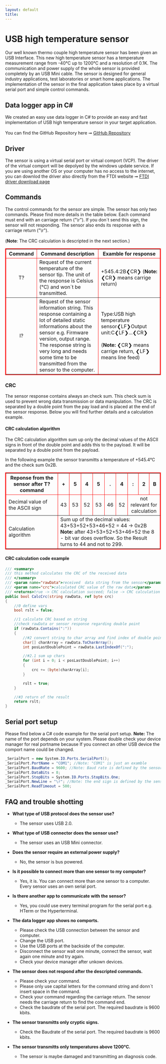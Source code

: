 ```yaml
---
layout: default
title:
---
```


# USB high temperature sensor

Our well known thermo couple high temperature sensor has been given an USB Interface. This new high temperature sensor has a temperature measurement range from -40°C up to 1200°C and a resolution of 0.1K. The communication and power supply of the whole sensor is provided completely by an USB Mini cable. The sensor is designed for general industry applications, test laboratories or smart home applications. The implementation of the sensor in the final application takes place by a virtual serial port and simple control commands.

## Data logger app in C#

We created an easy use data logger in C# to provide an easy and fast implementation of USB high temperature sensor in your target application.
<br><br>You can find the GitHub Repository here ➞ [GitHub Repository](https://github.com/BorisBloxsberg73/USB-high-temperature-sensor/tree/main)

## Driver

The sensor is using a virtual serial port or virtual comport (VCP). The driver of the virtual comport will be depolyed by the windows update service. If you are using another OS or your computer has no access to the internet, you can downlod the driver also directly from the FTDI website ➞ [FTDI driver download page](https://ftdichip.com/drivers/vcp-drivers/)

## Commands

The control commands for the sensor are simple. The sensor has only two commands. Please find more details in the table below. Each command must end with an carriage return ("\r"). If you don´t send this sign, the sensor will not responding. The sensor also ends its response with a carriage return ("\r"). <br><br> (**Note**: The CRC calculation is descripted in the next section.)

<table border="2" bordercolor="#ff0000">
    <thead>
        <tr>
            <th width="20%">Command</th>
            <th width="40%">Command description</th>
            <th width="40%">Examble for response</th>     
        </tr>
    </thead>
    <tbody>
        <tr>
            <td align="center" valign="center">T?</td>
            <td align="left">Request of the current temperature of the sensor tip. The unit of the response is Celsius (°C) and won´t be transmitted.</td>
            <td align="left" valign="center">+545.4:2B&#10094;CR&#10095; (<b>Note:</b> &#10094;CR&#10095; means carrige return)</td>
        </tr>
        <tr>
            <td align="center" valign="center">I?</td>
            <td align="left">Request of the sensor information string. This response containing a lot of detailed static informations about the sensor e.g. Firmware version, output range. The response string is very long and needs some time to be transmitted from the sensor to the computer.</td>
            <td align="left" valign="center">Type:USB high temperature sensor&#10094;LF&#10095;Output unit:C&#10094;LF&#10095;...&#10094;CR&#10095;<br><br>(<b>Note:</b> &#10094;CR&#10095; means carrige return, &#10094;LF&#10095; means line feed) </td>
        </tr>
    </tbody>
</table>

### CRC 
The sensor response contains always an check sum. This check sum is used to prevent wrong data transmission or data manipulation. The CRC is separated by a double point from the pay load and is placed at the end of the sensor response. Below you will find further details and a calculation example.

#### CRC calculation algorithm
The CRC calculation algorithm sum up only the decimal values of the ASCII signs in front of the double point and adds this to the payload. It will be separated by a double point from the payload. 

In the following example the sensor transmitts a temperature of +545.4°C and the check sum 0x2B.
<table border="2" bordercolor="#ff0000">
    <thead>
        <tr>
            <th>Reponse from the sensor after T? command</th>
            <th width="7%">+</th>
            <th width="7%">5</th>
            <th width="7%">4</th>
            <th width="7%">5</th>
            <th width="7%">.</th>
            <th width="7%">4</th>
            <th width="7%">:</th>
            <th width="7%">2</th>
            <th width="7%">B</th>
        </tr>
    </thead>
    <tbody>
        <tr>
            <td>Decimal value of the ASCII sign</td>
            <td align="center">43</td>
            <td align="center">53</td>
            <td align="center">52</td>
            <td align="center">53</td>
            <td align="center">46</td>
            <td align="center">52</td>
            <td colspan=3 align="center"> not relevant for calculation</td>
        </tr>
        <tr>
            <td>Calculation algorithm</td>
            <td colspan=9>Sum up of the decimal values: 43+53+52+53+46+52 = 44 -> 0x2B
           <br> <b>Note:</b> after 43+53+52+53+46+52 the 8 - bit var does overflow. So the Result turns to 44 and not to 299.</td>
        </tr>
    </tbody>
</table>

#### CRC calculation code example
```csharp
/// <summary>
/// this method calculates the CRC of the received data
/// </summary>
/// <param name="rawData">received  data string from the sensor</param>
/// <param name="crc">calculated CRC value of the raw data</param>
/// <returns>true -> CRC calculation succeed; false -> CRC calculation failed</returns>
public bool CalcCrc(string rawData, ref byte crc)
{
    //0 define vars
    bool rslt = false;

    //1 calculate CRC based on string
    //check rawData or sensor response regarding double point
    if (rawData.Contains(":"))
    {
        //#2 convert string to char array and find index of double point
        char[] charArray = rawData.ToCharArray();
        int posLastDoublePoint = rawData.LastIndexOf(":");

        //#2.1 sum up chars
        for (int i = 0; i < posLastDoublePoint; i++)
        {
            crc += (byte)charArray[i];
        }

        rslt = true;
    }

    //#3 return of the result
    return rslt; 
}
```
## Serial port setup

Please find below a C# code example for the serial port setup. 
**Note:** The name of the port depends on your system. Please double check your device manager for real portname because If you connect an other USB device the comport name could be changed.

```csharp
_SerialPort = new System.IO.Ports.SerialPort();
_SerialPort.PortName = "COM1"; //Note: "COM1" is just an examble
_SerialPort.BaudRate = 9600; //Note: Baud rate is defined by the sensor, do not change
_SerialPort.DataBits = 8;
_SerialPort.StopBits = System.IO.Ports.StopBits.One;
_SerialPort.NewLine = "\r"; //Note: the end sign is defined by the sensor, do not change 
_SerialPort.ReadTimeout = 500;
```

## FAQ and trouble shotting

- **What type of USB protocol does the sensor use?**
  - The sensor uses USB 2.0.
- **What type of USB connector does the sensor use?**
  - The sensor uses an USB Mini connector.
- **Does the sensor require an external power supply?**
  - No, the sensor is bus powered.
- **Is it possible to connect more than one sensor to my computer?**
  - Yes, it is. You can connect more than one sensor to a computer. Every sensor uses an own serial port.
- **Is there another app to communicate with the sensor?**
  - Yes, you could use every terminal program for the serial port e.g. HTerm or the Hyperterminal.
  
- **The data logger app shows no comports.**
  - Please check the USB connection between the sensor and computer.
  - Change the USB port.
  - Use the USB ports at the backside of the computer.
  - Disconnect the sensor wait one minute, connect the sensor, wait again one minute and try again.
  - Check your device manager after unkown devices.

- **The sensor does not respond after the descripted commands.**
  - Please check your command. 
  - Please only use capital letters for the command string and donn´t insert space in the command.
  - Check your command regarding the carriage return. The senosr needs the carriage return to find the command end.
  - Check the baudrate of the serial port. The required baudrate is 9600 kbits.

- **The sensor transmitts only cryptic signs.**
  - Check the Baudrate of the serial port. The required baudrate is 9600 kbits.

- **The sensor transmitts only temperatures above 1200°C.**
  - The sensor is maybe damaged and transmitting an diagnosis code.
